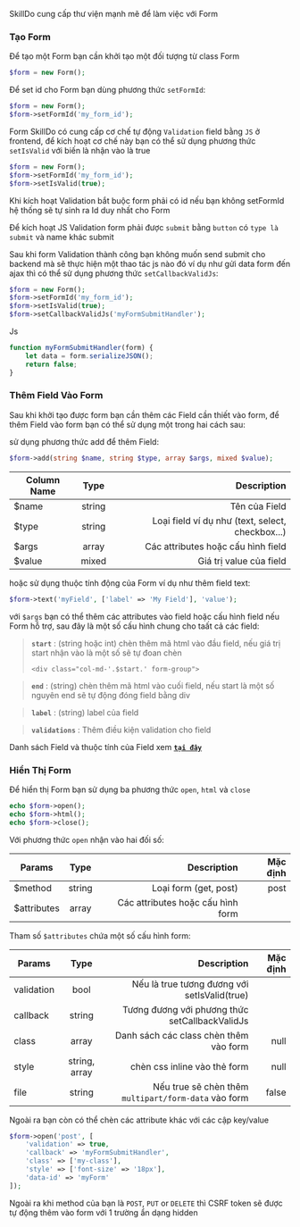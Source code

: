 SkillDo cung cấp thư viện mạnh mẽ để làm việc với Form

### Tạo Form
Để tạo một Form bạn cần khởi tạo một đối tượng từ class Form

```php
$form = new Form();
```

Để set id cho Form bạn dùng phương thức `setFormId`:
```php
$form = new Form();
$form->setFormId('my_form_id');
```

Form SkillDo có cung cấp cơ chế tự động `Validation` field bằng `JS` ở frontend, 
để kích hoạt cơ chế này bạn có thể sử dụng phương thức `setIsValid` với biến là nhận vào là true

```php
$form = new Form();
$form->setFormId('my_form_id');
$form->setIsValid(true);
```
Khi kích hoạt Validation bắt buộc form phải có id nếu bạn không setFormId hệ thống sẽ tự sinh ra Id duy nhất cho Form
>
Để kích hoạt JS Validation form phải được `submit` bằng `button` có `type là submit` và name khác submit

Sau khi form Validation thành công bạn không muốn send submit cho backend mà sẽ thực hiện một thao tác js nào đó ví dụ như gửi data form đến ajax thì có thể sử dụng phương thức `setCallbackValidJs`:

```php
$form = new Form();
$form->setFormId('my_form_id');
$form->setIsValid(true);
$form->setCallbackValidJs('myFormSubmitHandler');
```
Js

```jsx
function myFormSubmitHandler(form) {
    let data = form.serializeJSON();
    return false;
}
```


### Thêm Field Vào Form

Sau khi khởi tạo được form bạn cần thêm các Field cần thiết vào form, 
để thêm Field vào form bạn có thể sử dụng một trong hai cách sau:

sử dụng phương thức add để thêm Field:

```php
$form->add(string $name, string $type, array $args, mixed $value);
```
| Column Name |  Type  |                                      Description |
|-------------|:------:|-------------------------------------------------:|
| $name       | string |                                    Tên của Field |
| $type       | string | Loại field ví dụ như (text, select, checkbox...) |
| $args       | array  |               Các attributes hoặc cấu hình field |
| $value      | mixed  |                          Giá trị value của field |

hoặc sử dụng thuộc tính động của Form ví dụ như thêm field text:

```php
$form->text('myField', ['label' => 'My Field'], 'value');
```

với `$args` bạn có thể thêm các attributes vào field hoặc cấu hình field nếu Form hỗ trợ, sau đây là một số cấu hình chung cho taất cả các field:
> **`start`** : (string hoặc int) chèn thêm mã html vào đầu field, 
> nếu giá trị start nhận vào là một số sẽ tự đoan chèn 
> 
> `<div class="col-md-'.$start.' form-group">`

> **`end`** : (string) chèn thêm mã html vào cuối field, nếu start là một số nguyên end sẽ tự động đóng field bằng div
>

> **`label`** : (string) label của field
>

> **`validations`** : Thêm điều kiện validation cho field

Danh sách Field và thuộc tính của Field xem [**`tại đây`**](Form-Fields)

### Hiển Thị Form

Để hiển thị Form bạn sử dụng ba phương thức `open`, `html` và `close`

```php
echo $form->open();
echo $form->html();
echo $form->close();
```

Với phương thức `open` nhận vào hai đối số:

| Params      |  Type  |                       Description | Mặc định |
|-------------|:------:|----------------------------------:|---------:|
| $method     | string |             Loại form (get, post) |     post |
| $attributes | array  | Các attributes hoặc cấu hình form |          |

Tham số `$attributes` chứa một số cấu hình form:

| Params     |     Type      |                                          Description | Mặc định |
|------------|:-------------:|-----------------------------------------------------:|---------:|
| validation |     bool      |         Nếu là true tương đương với setIsValid(true) |          |
| callback   |    string     |       Tương đương với phương thức setCallbackValidJs |          |
| class      |     array     |               Danh sách các class chèn thêm vào form |     null |
| style      | string, array |                         chèn css inline vào thẻ form |     null |
| file       |    string     | Nếu true sẽ chèn thêm `multipart/form-data` vào form |    false |

Ngoài ra bạn còn có thể chèn các attribute khác với các cập key/value

```php
$form->open('post', [
    'validation' => true,
    'callback' => 'myFormSubmitHandler',
    'class' => ['my-class'],
    'style' => ['font-size' => '18px'],
    'data-id' => 'myForm'
]);
```

Ngoài ra khi method của bạn là `POST`, `PUT` or `DELETE` thì CSRF token sẽ được tự động thêm vào form với 1 trường ẩn dạng hidden

